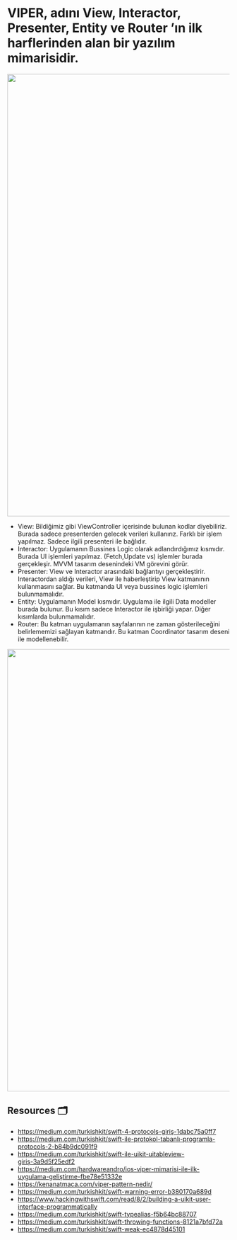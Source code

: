 # VIPER, adını View, Interactor, Presenter, Entity ve Router ’ın ilk harflerinden alan bir yazılım mimarisidir.

 <img src="https://kenanatmaca.com/wp-content/uploads/2019/01/16W73TuYu1DWi9JY4_Uh8aA.png" width="1000" /> 



- View: Bildiğimiz gibi ViewController içerisinde bulunan kodlar diyebiliriz. Burada sadece presenterden gelecek verileri kullanırız. Farklı bir işlem yapılmaz. Sadece ilgili presenteri ile bağlıdır.
- Interactor: Uygulamanın Bussines Logic olarak adlandırdığımız kısmıdır. Burada UI işlemleri yapılmaz. (Fetch,Update vs) işlemler burada gerçekleşir. MVVM tasarım desenindeki VM görevini görür.
- Presenter: View ve Interactor arasındaki bağlantıyı gerçekleştirir. Interactordan aldığı verileri, View ile haberleştirip View katmanının kullanmasını sağlar. Bu katmanda UI veya bussines logic işlemleri bulunmamalıdır.
- Entity: Uygulamanın Model kısmıdır. Uygulama ile ilgili Data modeller burada bulunur. Bu kısım sadece Interactor ile işbirliği yapar. Diğer kısımlarda bulunmamalıdır.
- Router: Bu katman uygulamanın sayfalarının ne zaman gösterileceğini belirlememizi sağlayan katmandır. Bu katman Coordinator tasarım deseni ile modellenebilir.

<img src="https://miro.medium.com/max/1220/1*eym_aL8Ye8mN33MZX30Evg.png" width="1000" /> 

## Resources 🗂

-  https://medium.com/turkishkit/swift-4-protocols-giriş-1dabc75a0ff7
-  https://medium.com/turkishkit/swift-ile-protokol-tabanlı-programla-protocols-2-b84b9dc091f9
-  https://medium.com/turkishkit/swift-ile-uikit-uitableview-giriş-3a9d5f25edf2
-  https://medium.com/hardwareandro/ios-viper-mimarisi-ile-i̇lk-uygulama-geliştirme-fbe78e51332e
-  https://kenanatmaca.com/viper-pattern-nedir/
-  https://medium.com/turkishkit/swift-warning-error-b380170a689d
-  https://www.hackingwithswift.com/read/8/2/building-a-uikit-user-interface-programmatically
-  https://medium.com/turkishkit/swift-typealias-f5b64bc88707
-  https://medium.com/turkishkit/swift-throwing-functions-8121a7bfd72a
-  https://medium.com/turkishkit/swift-weak-ec4878d45101


